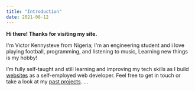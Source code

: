 ```yaml
---
title: "Introduction"
date: 2021-08-12
---
```


**Hi there! Thanks for visiting my site.**

I'm Victor Kennysteve from Nigeria; I'm an engineering student and i love playing football, programming, and listening to music, Learning new things is my hobby!

I’m fully self-taught and still learning and improving my tech skills as I build [websites](link) as a self-employed web developer. Feel free to get in touch or take
a look at my [past projects](url).....
